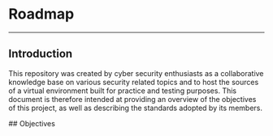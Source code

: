 # Roadmap
---

## Introduction
This repository was created by cyber security enthusiasts as a collaborative knowledge base on various security related topics and to host the sources of a virtual environment built for practice and testing purposes. This document is therefore intended at providing an overview of the objectives of this project, as well as describing the standards adopted by its members.

## Objectives
